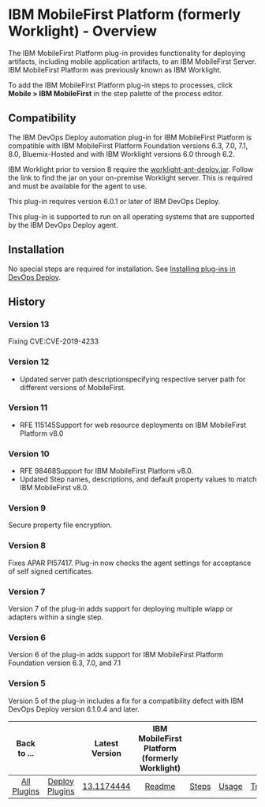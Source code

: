 
# IBM MobileFirst Platform (formerly Worklight) - Overview


The IBM MobileFirst Platform plug-in provides functionality for deploying artifacts, including mobile application artifacts, to an IBM MobileFirst Server. IBM MobileFirst Platform was previously known as IBM Worklight.

To add the IBM MobileFirst Platform plug-in steps to processes, click **Mobile > IBM MobileFirst** in the step palette of the process editor.

## Compatibility

The IBM DevOps Deploy automation plug-in for IBM MobileFirst Platform is compatible with IBM MobileFirst Platform Foundation versions 6.3, 7.0, 7.1, 8.0, Bluemix-Hosted and with IBM Worklight versions 6.0 through 6.2.

IBM Worklight prior to version 8 require the [worklight-ant-deploy.jar](https://www.ibm.com/support/knowledgecenter/SSZH4A_6.1.0/com.ibm.worklight.deploy.doc/devref/r_ant_tasks_buld_deploy_adapters.html). Follow the link to find the jar on your on-premise Worklight server. This is required and must be available for the agent to use.

This plug-in requires version 6.0.1 or later of IBM DevOps Deploy.

This plug-in is supported to run on all operating systems that are supported by the IBM DevOps Deploy agent.

## Installation

No special steps are required for installation. See [Installing plug-ins in DevOps Deploy](https://community.ibm.com/community/user/wasdevops/blogs/laurel-dickson-bull1/2022/06/13/install-plugins "Installing plug-ins in DevOps Deploy").

## History

### Version 13

Fixing CVE:CVE-2019-4233

### Version 12

* Updated server path descriptionspecifying respective server path for different versions of MobileFirst.

### Version 11

* RFE 115145Support for web resource deployments on IBM MobileFirst Platform v8.0

### Version 10

* RFE 98468Support for IBM MobileFirst Platform v8.0.
* Updated Step names, descriptions, and default property values to match IBM MobileFirst v8.0.

### Version 9

Secure property file encryption.

### Version 8

Fixes APAR PI57417. Plug-in now checks the agent settings for acceptance of self signed certificates.

### Version 7

Version 7 of the plug-in adds support for deploying multiple wlapp or adapters within a single step.

### Version 6

Version 6 of the plug-in adds support for IBM MobileFirst Platform Foundation version 6.3, 7.0, and 7.1

### Version 5

Version 5 of the plug-in includes a fix for a compatibility defect with IBM DevOps Deploy version 6.1.0.4 and later.


|Back to ...||Latest Version|IBM MobileFirst Platform (formerly Worklight) |||||
| :---: | :---: | :---: | :---: | :---: | :---: | :---: | :---: |
|[All Plugins](../../index.md)|[Deploy Plugins](../README.md)|[13.1174444](https://raw.githubusercontent.com/UrbanCode/IBM-UCD-PLUGINS/main/files/air-worklight/ucd-ibm-mobilefirst-13.1174444.zip)|[Readme](README.md)|[Steps](steps.md)|[Usage](usage.md)|[Troubleshooting](troubleshooting.md)|[Downloads](downloads.md)|
